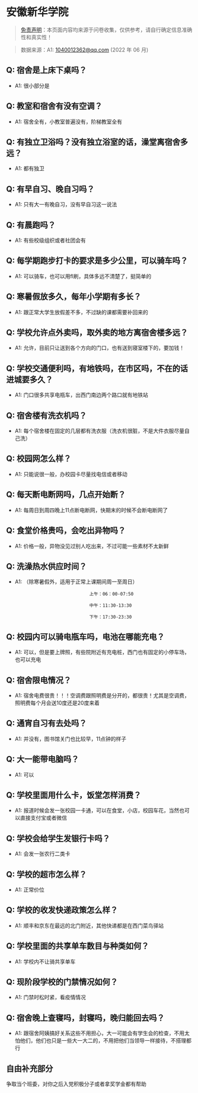 # 安徽新华学院

> [免责声明](https://colleges.chat/#_3)：本页面内容均来源于问卷收集，仅供参考，请自行确定信息准确性和真实性！

> 数据来源：A1: 1040012362@qq.com (2022 年 06 月)

## Q: 宿舍是上床下桌吗？

- A1: 很小部分是

## Q: 教室和宿舍有没有空调？

- A1: 宿舍全有，小教室普遍没有，阶梯教室全有

## Q: 有独立卫浴吗？没有独立浴室的话，澡堂离宿舍多远？

- A1: 都有独卫

## Q: 有早自习、晚自习吗？

- A1: 只有大一有晚自习，没有早自习这一说法

## Q: 有晨跑吗？

- A1: 有些校级组织或者社团会有

## Q: 每学期跑步打卡的要求是多少公里，可以骑车吗？

- A1: 可以骑车，也可以用fl刷，具体多远不清楚了，挺简单的

## Q: 寒暑假放多久，每年小学期有多长？

- A1: 跟正常大学生放假差不多，不过缺的课都需要补回来的

## Q: 学校允许点外卖吗，取外卖的地方离宿舍楼多远？

- A1: 允许，目前只让送到各个方向的门口，也有送到寝室楼下的，要加钱！

## Q: 学校交通便利吗，有地铁吗，在市区吗，不在的话进城要多久？

- A1: 门口很多共享电瓶车，出西门南边两个路口就有地铁站

## Q: 宿舍楼有洗衣机吗？

- A1: 每个宿舍楼在固定的几层都有洗衣服（洗衣机很脏，不是大件衣服尽量自己洗）

## Q: 校园网怎么样？

- A1: 只能说很一般，办校园卡尽量找电信或者移动

## Q: 每天断电断网吗，几点开始断？

- A1: 每周日到周四晚上11点断电断网，快期末的时候不会断电断网了

## Q: 食堂价格贵吗，会吃出异物吗？

- A1: 价格一般，异物没见过别人吃出来，不过可能一些素材不太新鲜

## Q: 洗澡热水供应时间？

- A1: （除寒暑假外，适用于正常上课期间周一至周日）  

                                  上午：06：00-07:50

                                  中午：11:30-13:30

                                  下午：17:30-23:30

## Q: 校园内可以骑电瓶车吗，电池在哪能充电？

- A1: 可以，但是要上牌照，有些院附近有充电桩，西门也有固定的小停车场，也可以充电

## Q: 宿舍限电情况？

- A1: 宿舍电费很贵！！！空调费跟照明费是分开的，都很贵！尤其是空调费，照明费每个月会送10度还是20度来着

## Q: 通宵自习有去处吗？

- A1: 并没有，图书馆关门也比较早，11点钟的样子

## Q: 大一能带电脑吗？

- A1: 可以

## Q: 学校里面用什么卡，饭堂怎样消费？

- A1: 报道时候会发一张校园一卡通，可以在食堂，小店，校园车花，当然也可以直接支付宝或者微信

## Q: 学校会给学生发银行卡吗？

- A1: 会发一张农行二类卡

## Q: 学校的超市怎么样？

- A1: 正常价位

## Q: 学校的收发快递政策怎么样？

- A1: 顺丰和京东在最远的北门附近，其他快递都是在西门菜鸟驿站

## Q: 学校里面的共享单车数目与种类如何？

- A1: 学校内不让骑共享单车

## Q: 现阶段学校的门禁情况如何？

- A1: 门禁时松时紧，看疫情情况

## Q: 宿舍晚上查寝吗，封寝吗，晚归能回去吗？

- A1: 跟宿舍阿姨搞好关系这些不用担心，大一可能会有学生会的检查，不用太怕他们，他们也只是一些大一大二的，不用把他们当领导一样接待，不搭理都行

## 自由补充部分

争取当个班委，对你之后入党积极分子或者拿奖学金都有帮助